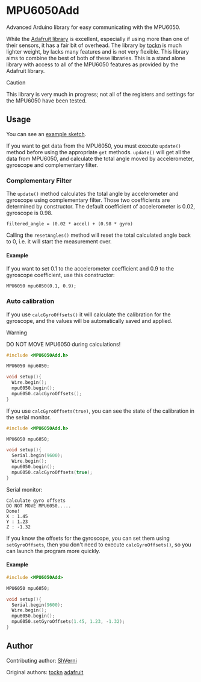 # MPU6050Add
Advanced Arduino library for easy communicating with the MPU6050.

While the [Adafruit library](https://github.com/adafruit/Adafruit_MPU6050/) is excellent, especially if using more than one of their sensors, it has a fair bit of overhead. The library by [tockn](https://github.com/tockn) is much lighter weight, by lacks many features and is not very flexible. This library aims to combine the best of both of these libraries. This is a stand alone library with access to all of the MPU6050 features as provided by the Adafruit library.

> [!CAUTION]
> This library is very much in progress; not all of the registers and settings for the MPU6050 have been tested.

## Usage
You can see an [example sketch](examples/GetAllData/GetAllData.ino).  
  
If you want to get data from the MPU6050, you must execute `update()` method before using the appropriate `get` methods. `update()` will get all the data from MPU6050, and calculate the total angle moved by accelerometer, gyroscope and complementary filter.  

### Complementary Filter
The `update()` method calculates the total angle by accelerometer and gyroscope using complementary filter. Those two coefficients are determined by constructor. The default coefficient of accelerometer is 0.02, gyroscope is 0.98.

`filtered_angle = (0.02 * accel) + (0.98 * gyro)`  

Calling the `resetAngles()` method will reset the total calculated angle back to 0, i.e. it will start the measurement over.

#### Example
If you want to set 0.1 to the accelerometer coefficient and 0.9 to the gyroscope coefficient, use this constructor:

`MPU6050 mpu6050(0.1, 0.9);` 

### Auto calibration
If you use `calcGyroOffsets()` it will calculate the calibration for the gyroscope, and the values will be automatically saved and applied.  
> [!WARNING]
> DO NOT MOVE MPU6050 during calculations!

```cpp
#include <MPU6050Add.h>

MPU6050 mpu6050;

void setup(){
  Wire.begin();
  mpu6050.begin();
  mpu6050.calcGyroOffsets();
}

```

If you use `calcGyroOffsets(true)`, you can see the state of the calibration in the serial monitor.  

```cpp
#include <MPU6050Add.h>

MPU6050 mpu6050;

void setup(){
  Serial.begin(9600);
  Wire.begin();
  mpu6050.begin();
  mpu6050.calcGyroOffsets(true);
}
```
Serial monitor:
```
Calculate gyro offsets
DO NOT MOVE MPU6050.....
Done!
X : 1.45
Y : 1.23
Z : -1.32
```  
  
If you know the offsets for the gyroscope, you can set them using `setGyroOffsets`, then you don't need to execute `calcGyroOffsets()`, so you can launch the program more quickly.
#### Example
```cpp
#include <MPU6050Add>

MPU6050 mpu6050;

void setup(){
  Serial.begin(9600);
  Wire.begin();
  mpu6050.begin();
  mpu6050.setGyroOffsets(1.45, 1.23, -1.32);
}
```

## Author

Contributing author:
[ShVerni](https://github.com/ShVerni)

Original authors:
[tockn](https://github.com/tockn)
[adafruit](https://github.com/adafruit/)

